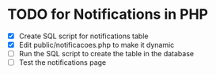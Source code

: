 # TODO for Notifications in PHP

- [x] Create SQL script for notifications table
- [x] Edit public/notificacoes.php to make it dynamic
- [ ] Run the SQL script to create the table in the database
- [ ] Test the notifications page
